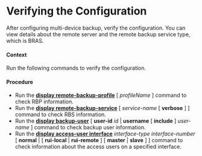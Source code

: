 Verifying the Configuration
===========================

After configuring multi-device backup, verify the configuration. You can view details about the remote server and the remote backup service type, which is BRAS.

#### Context

Run the following commands to verify the configuration.


#### Procedure

* Run the [**display remote-backup-profile**](cmdqueryname=display+remote-backup-profile) [ *profileName* ] command to check RBP information.
* Run the [**display remote-backup-service**](cmdqueryname=display+remote-backup-service) [ *service-name* [ **verbose** ] ] command to check RBS information.
* Run the [**display backup-user**](cmdqueryname=display+backup-user) [ **user-id** *id* | **username** [ **include** ] *user-name* ] command to check backup user information.
* Run the [**display access-user interface**](cmdqueryname=display+access-user+interface) *interface-type* *interface-number* [ **normal** | [ **rui-local** | **rui-remote** ] [ **master** | **slave** ] ] command to check information about the access users on a specified interface.